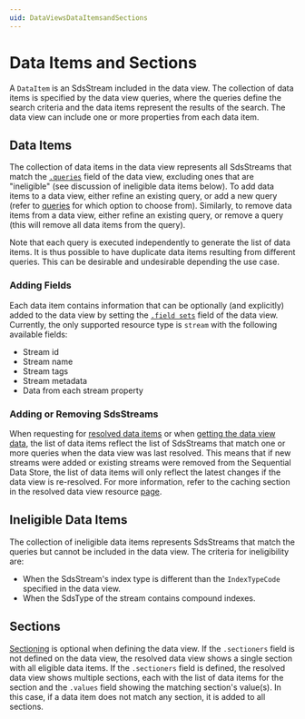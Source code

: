 ```yaml
---
uid: DataViewsDataItemsandSections
---
```


# Data Items and Sections

A `DataItem` is an SdsStream included in the data view. The collection of data items is specified by the data view queries, where the queries define the search criteria and the data items represent the results of the search. The data view can include one or more properties from each data item.


## Data Items

The collection of data items in the data view represents all SdsStreams that match the [`.queries`](xref:DataViewsQueries) field of the data view, excluding ones that are "ineligible" (see discussion of ineligible data items below). To add data items to a data view, either refine an existing query, or add a new query (refer to [queries](xref:DataViewsQueries) for which option to choose from). Similarly, to remove data items from a data view, either refine an existing query, or remove a query (this will remove all data items from the query). 

Note that each query is executed independently to generate the list of data items. It is thus possible to have duplicate data items resulting from different queries. This can be desirable and undesirable depending the use case.

### Adding Fields
Each data item contains information that can be optionally (and explicitly) added to the data view by setting the [`.field sets`](xref:DataViewsFieldSets) field of the data view. Currently, the only supported resource type is `stream` with the following available fields:
* Stream id
* Stream name
* Stream tags
* Stream metadata
* Data from each stream property


### Adding or Removing SdsStreams
When requesting for [resolved data items](xref:ResolvedDataViewAPI) or when [getting the data view data](xref:DataViewsDataAPI), the list of data items reflect the list of SdsStreams that match one or more queries when the data view was last resolved. This means that if new streams were added or existing streams were removed from the Sequential Data Store, the list of data items will only reflect the latest changes if the data view is re-resolved. For more information, refer to the caching section in the resolved data view resource [page](xref:ResolvedDataView).


## Ineligible Data Items

The collection of ineligible data items represents SdsStreams that match the queries but cannot be included in the data view. The criteria for ineligibility are:
* When the SdsStream's index type is different than the `IndexTypeCode` specified in the data view.
* When the SdsType of the stream contains compound indexes. 


## Sections

[Sectioning](xref:DataViewsSectioning) is optional when defining the data view. If the `.sectioners` field is not defined on the data view, the resolved data view shows a single section with all eligible data items. If the `.sectioners` field is defined, the resolved data view shows multiple sections, each with the list of data items for the section and the `.values` field showing the matching section's value(s). In this case, if a data item does not match any section, it is added to all sections.